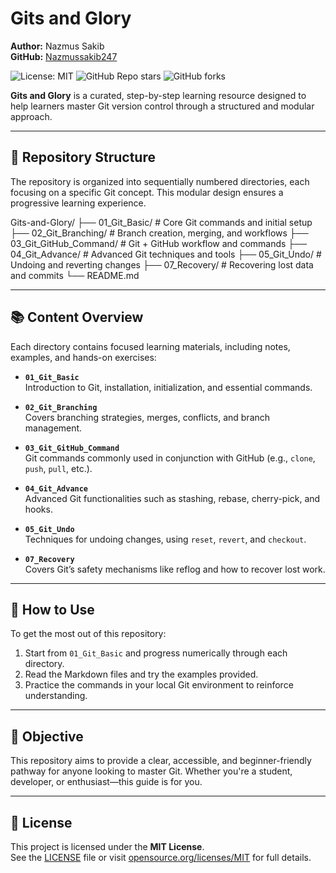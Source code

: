 # Gits and Glory

**Author:** Nazmus Sakib  
**GitHub:** [Nazmussakib247](https://github.com/Nazmussakib247)

![License: MIT](https://img.shields.io/badge/License-MIT-blue.svg)
![GitHub Repo stars](https://img.shields.io/github/stars/Nazmussakib247/Gits-and-Glory?style=social)
![GitHub forks](https://img.shields.io/github/forks/Nazmussakib247/Gits-and-Glory?style=social)

**Gits and Glory** is a curated, step-by-step learning resource designed to help learners master Git version control through a structured and modular approach.

---

## 📁 Repository Structure

The repository is organized into sequentially numbered directories, each focusing on a specific Git concept. This modular design ensures a progressive learning experience.

Gits-and-Glory/ ├── 01_Git_Basic/ # Core Git commands and initial setup ├── 02_Git_Branching/ # Branch creation, merging, and workflows ├── 03_Git_GitHub_Command/ # Git + GitHub workflow and commands ├── 04_Git_Advance/ # Advanced Git techniques and tools ├── 05_Git_Undo/ # Undoing and reverting changes ├── 07_Recovery/ # Recovering lost data and commits └── README.md

---

## 📚 Content Overview

Each directory contains focused learning materials, including notes, examples, and hands-on exercises:

- **`01_Git_Basic`**  
  Introduction to Git, installation, initialization, and essential commands.
  
- **`02_Git_Branching`**  
  Covers branching strategies, merges, conflicts, and branch management.
  
- **`03_Git_GitHub_Command`**  
  Git commands commonly used in conjunction with GitHub (e.g., `clone`, `push`, `pull`, etc.).
  
- **`04_Git_Advance`**  
  Advanced Git functionalities such as stashing, rebase, cherry-pick, and hooks.
  
- **`05_Git_Undo`**  
  Techniques for undoing changes, using `reset`, `revert`, and `checkout`.
  
- **`07_Recovery`**  
  Covers Git’s safety mechanisms like reflog and how to recover lost work.

---

## 🚀 How to Use

To get the most out of this repository:

1. Start from `01_Git_Basic` and progress numerically through each directory.
2. Read the Markdown files and try the examples provided.
3. Practice the commands in your local Git environment to reinforce understanding.

---

## 🎯 Objective

This repository aims to provide a clear, accessible, and beginner-friendly pathway for anyone looking to master Git. Whether you're a student, developer, or enthusiast—this guide is for you.

---

## 📄 License

This project is licensed under the **MIT License**.  
See the [LICENSE](LICENSE) file or visit [opensource.org/licenses/MIT](https://opensource.org/licenses/MIT) for full details.
